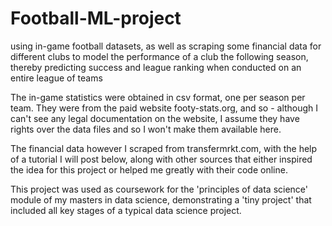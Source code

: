 # Football-ML-project
using in-game football datasets, as well as scraping some financial data for different clubs to model the performance of a club the following season, thereby predicting success and league ranking when conducted on an entire league of teams

The in-game statistics were obtained in csv format, one per season per team. They were from the paid website footy-stats.org, and so - although I can't see any legal documentation on the website, I assume they have rights over the data files and so I won't make them available here. 

The financial data however I scraped from transfermrkt.com, with the help of a tutorial I will post below, along with other sources that either inspired the idea for this project or helped me greatly with their code online. 

This project was used as coursework for the 'principles of data science' module of my masters in data science, demonstrating a 'tiny project' that included all key stages of a typical data science project.
